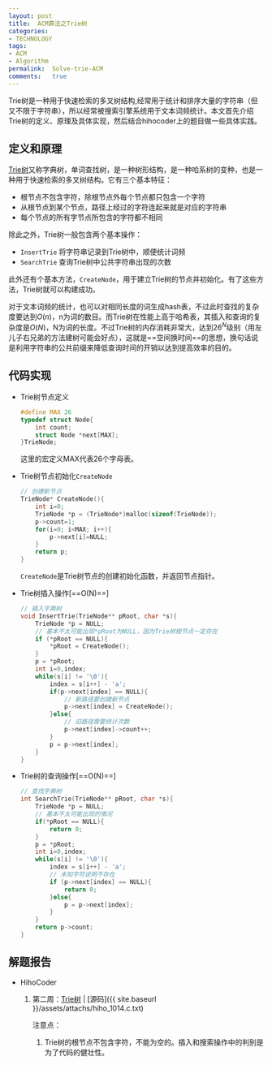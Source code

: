 ```yaml
---
layout:	post
title:	ACM算法之Trie树
categories:
- TECHNOLOGY
tags:
- ACM
- Algorithm
permalink:  Solve-trie-ACM
comments:   true
---
```

Trie树是一种用于快速检索的多叉树结构,经常用于统计和排序大量的字符串（但又不限于字符串），所以经常被搜索引擎系统用于文本词频统计。本文首先介绍Trie树的定义、原理及具体实现，然后结合hihocoder上的题目做一些具体实践。
<!-- more -->


## 定义和原理
[Trie树](http://baike.baidu.com/link?url=ZbVlpuiiV_AoQ96VDfabEG1M_VazTv8HR164QVbQRWmbsXwOwORvSkUfmqAjc3SOVebmK11nUdmIPQRNKq1nuevV1Mvh_EQPGaYn6GqtqT3p6n1hOc0zpXqxV9QKBL09tPeNQm1izNCWvDW3E6cNea)又称字典树，单词查找树，是一种树形结构，是一种哈系树的变种，也是一种用于快速检索的多叉树结构。它有三个基本特征：  

* 根节点不包含字符，除根节点外每个节点都只包含一个字符  
* 从根节点到某个节点，路径上经过的字符连起来就是对应的字符串  
* 每个节点的所有字节点所包含的字符都不相同  

除此之外，Trie树一般包含两个基本操作：

* `InsertTrie`	将字符串记录到Trie树中，顺便统计词频  
* `SearchTrie`	查询Trie树中公共字符串出现的次数   

此外还有个基本方法，`CreateNode`，用于建立Trie树的节点并初始化。有了这些方法，Trie树就可以构建成功。

对于文本词频的统计，也可以对相同长度的词生成hash表，不过此时查找的复杂度要达到$O(n)$，n为词的数目。而Trie树在性能上高于哈希表，其插入和查询的复杂度是$O(N)$，N为词的长度。不过Trie树的内存消耗非常大，达到$26^N$级别（用左儿子右兄弟的方法建树可能会好点），这就是==空间换时间==的思想，换句话说是利用字符串的公共前缀来降低查询时间的开销以达到提高效率的目的。


## 代码实现
* Trie树节点定义

	```c
	#define MAX 26
	typedef struct Node{
		int count;
		struct Node *next[MAX];
	}TrieNode;
	```
	这里的宏定义MAX代表26个字母表。
* Trie树节点初始化`CreateNode`

	```c
	// 创建新节点
	TrieNode* CreateNode(){
		int i=0;
		TrieNode *p = (TrieNode*)malloc(sizeof(TrieNode));
		p->count=1;
		for(i=0; i<MAX; i++){
			p->next[i]=NULL;
		}
		return p;
	}
	```
	`CreateNode`是Trie树节点的创建初始化函数，并返回节点指针。
* Trie树插入操作[==O(N)==]

	```c
	// 插入字典树
	void InsertTrie(TrieNode** pRoot, char *s){
		TrieNode *p = NULL;
		// 基本不太可能出现*pRoot为NULL，因为Trie树根节点一定存在
		if (*pRoot == NULL){
			*pRoot = CreateNode();
		}
		p = *pRoot;
		int i=0,index;
		while(s[i] != '\0'){
			index = s[i++] - 'a';
			if(p->next[index] == NULL){
				// 新路径要创建新节点
				p->next[index] = CreateNode();
			}else{
				// 旧路径需要统计次数
				p->next[index]->count++;
			}
			p = p->next[index];
		}
	}
	```

* Trie树的查询操作[==O(N)==]

	```c
	// 查找字典树
	int SearchTrie(TrieNode** pRoot, char *s){
		TrieNode *p = NULL;
		// 基本不太可能出现的情况
		if(*pRoot == NULL){
			return 0;
		}
		p = *pRoot;
		int i=0,index;
		while(s[i] != '\0'){
			index = s[i++] - 'a';
			// 未知字符说明不存在
			if (p->next[index] == NULL){
				return 0;
			}else{
				p = p->next[index];
			}
		}
		return p->count;
	}
	```

## 解题报告
* HihoCoder
	1. 第二周：[Trie树](http://hihocoder.com/problemset/problem/1014)	|	[源码]({{ site.baseurl }}/assets/attachs/hiho_1014.c.txt)

		注意点：
		1. Trie树的根节点不包含字符，不能为空的。插入和搜索操作中的判别是为了代码的健壮性。
